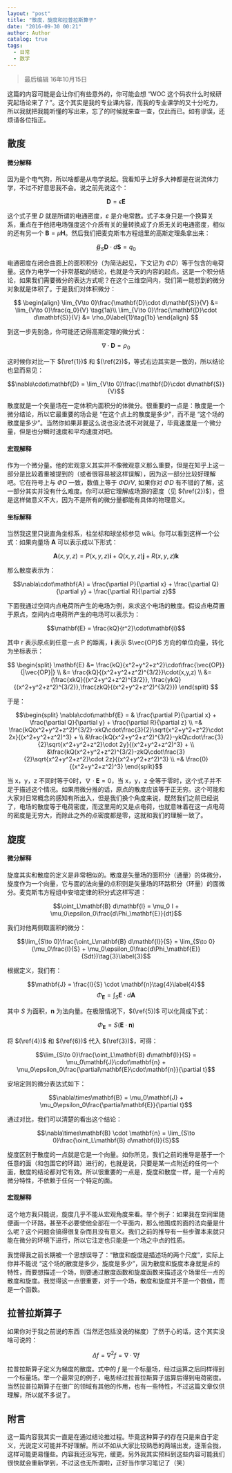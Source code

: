 ```yaml
---
layout: "post"
title: "散度，旋度和拉普拉斯算子"
date: "2016-09-30 00:21"
author: Author
catalog: true
tags:
  - 日常
  - 数学
---
```


> 最后编辑 16年10月15日

这篇的内容可能是会让你们有些意外的，你可能会想 “WOC 这个码农什么时候研究起场论来了？”。这个其实是我的专业课内容，而我的专业课学的又十分吃力，所以我就把我能听懂的写出来，忘了的时候就来查一查，仅此而已。如有谬误，还烦请各位指正。

## 散度

#### 微分解释

因为是个电气狗，所以啥都是从电学说起。我看知乎上好多大神都是在说流体力学，不过不好意思我不会。说之前先说这个：

$$\mathbf{D} = \epsilon\mathbf{E}$$

这个式子里 $D$ 就是所谓的电通密度，$ε$ 是介电常数。式子本身只是一个换算关系，重点在于他把电场强度这个介质有关的量转换成了介质无关的电通密度，相似的还有另一个 $\mathbf{B} = \mu\mathbf{H}$。然后我们把麦克斯韦方程组里的高斯定理条拿出来：

$$\oiint_S\textbf{D}\cdot d\textbf{S} = q_0$$

电通密度在闭合曲面上的面积积分（为简洁起见，下文记为 $\Phi D$）等于包含的电荷量。这作为电学一个非常基础的结论，也就是今天的内容的起点。这是一个积分结论，如果我们需要微分的表达方式呢？在这个三维空间内，我们第一能想到的微分对象就是体积了。于是我们对体积微分：

$$
\begin{align}
\lim_{V\to 0}\frac{\mathbf{D}\cdot d\mathbf{S}}{V} &= \lim_{V\to 0}\frac{q_0}{V} \tag{1a}\\
\lim_{V\to 0}\frac{\mathbf{D}\cdot d\mathbf{S}}{V} &= \rho_0\label{1}\tag{1b}
\end{align}
$$

到这一步先别急，你可能还记得高斯定理的微分式：

$$\nabla\cdot\mathbf{D} = \rho_0\tag{2}\label{2}$$

这时候你对比一下 $(\ref{1})$ 和 $(\ref{2})$，等式右边其实是一致的，所以结论也显而易见：

$$\nabla\cdot\mathbf{D} = \lim_{V\to 0}\frac{\mathbf{D}\cdot d\mathbf{S}}{V}$$

散度就是一个矢量场在一定体积内面积分的体微分。很重要的一点是：散度是一个微分结论，所以它最重要的场合是 “在这个点上的散度是多少”，而不是 “这个场的散度是多少”。当然你如果非要这么说也没法说不对就是了，毕竟速度是一个微分量，但是也分瞬时速度和平均速度对吧。

#### 宏观解释

作为一个微分量。他的宏观意义其实并不像微观意义那么重要，但是在知乎上这一部分是比较着重被提到的（或者很容易被这样误解），因为这一部分比较好理解吧。它在符号上与 $\Phi D$ 一致，数值上等于 $\Phi D / V$, 如果你对 $\Phi D$ 有不错的了解，这一部分其实并没有什么难度。你可以把它理解成场源的密度（见 $(\ref{2})$），但是这样做意义不大，因为不是所有的微分量都能有具体的物理意义。

#### 坐标解释

当然我这里只说直角坐标系，柱坐标和球坐标参见 wiki。你可以看到这样一个公式：如果向量场 $\mathbf{A}$ 可以表示成以下形式：

$$\mathbf{A}(x,y,z) = P(x,y,z)\mathbf{i} + Q(x,y,z)\mathbf{j} + R(x,y,z)\mathbf{k}$$

那么散度表示为：

$$\nabla\cdot\mathbf{A} = \frac{\partial P}{\partial x} + \frac{\partial Q}{\partial y} + \frac{\partial R}{\partial z}$$

下面我通过空间内点电荷所产生的电场为例，来求这个电场的散度。假设点电荷置于原点，空间内点电荷所产生的电场可以表示为：

$$\mathbf{E} = \frac{kQ}{r^2}\cdot\mathbf{i}$$

其中 r 表示原点到任意一点 P 的距离，$\mathbf{i}$ 表示 $\vec{OP}$ 方向的单位向量，转化为坐标表示：

$$
\begin{split}
\mathbf{E} &= \frac{kQ}{x^2+y^2+z^2}\cdot\frac{\vec{OP}}{|\vec{OP}|} \\ &= \frac{kQ}{(x^2+y^2+z^2)^{3/2}}\cdot(x,y,z) \\
&= (\frac{xkQ}{(x^2+y^2+z^2)^{3/2}}, \frac{ykQ}{(x^2+y^2+z^2)^{3/2}},\frac{zkQ}{(x^2+y^2+z^2)^{3/2}})
\end{split}
$$

于是：

$$\begin{split}
\nabla\cdot\mathbf{E}  = & \frac{\partial P}{\partial x} + \frac{\partial Q}{\partial y} + \frac{\partial R}{\partial z} \\
=& \frac{kQ(x^2+y^2+z^2)^{3/2}-xkQ\cdot\frac{3}{2}\sqrt{x^2+y^2+z^2}\cdot 2x}{(x^2+y^2+z^2)^3} + \\ &\frac{kQ(x^2+y^2+z^2)^{3/2}-ykQ\cdot\frac{3}{2}\sqrt{x^2+y^2+z^2}\cdot 2y}{(x^2+y^2+z^2)^3} + \\ &\frac{kQ(x^2+y^2+z^2)^{3/2}-zkQ\cdot\frac{3}{2}\sqrt{x^2+y^2+z^2}\cdot 2z}{(x^2+y^2+z^2)^3} \\
=& \frac{0}{(x^2+y^2+z^2)^3}
\end{split}$$

当 x，y，z 不同时等于0时，$\nabla\cdot\mathbf{E} = 0$，当 x，y，z 全等于零时，这个式子并不足于描述这个情况。如果用微分推的话，原点的散度应该等于正无穷。这个可能和大家对日常概念的感知有所出入，但是我们换个角度来说，既然我们之前已经说了，电场的散度等于电荷密度，而这里用的又是点电荷，也就意味着在这一点电荷的密度是无穷大，而除此之外的点密度都是零，这就和我们的理解一致了。

## 旋度

#### 微分解释

旋度其实和散度的定义是非常相似的。散度是矢量场的面积分（通量）的体微分，旋度作为一个向量，它与面的法向量的点积则是矢量场的环路积分（环量）的面微分。麦克斯韦方程组中安培定律的积分式这样写道：

$$\oint_L\mathbf{B} d\mathbf{l} = \mu_0 I + \mu_0\epsilon_0\frac{d\Phi_\mathbf{E}}{dt}$$

我们对他两侧取面积的微分：

$$\lim_{S\to 0}\frac{\oint_L\mathbf{B} d\mathbf{l}}{S} = \lim_{S\to 0}(\mu_0\frac{I}{S} + \mu_0\epsilon_0\frac{d\Phi_\mathbf{E}}{Sdt})\tag{3}\label{3}$$

根据定义，我们有：

$$\mathbf{J} = \frac{I}{S} \cdot \mathbf{n}\tag{4}\label{4}$$
$$\Phi_\mathbf{E} = \int_S \mathbf{E}\cdot d\mathbf{A}\tag{5}\label{5}$$

其中 $S$ 为面积，$\mathbf{n}$ 为法向量。在极限情况下，$(\ref{5})$ 可以化简成下式：

$$\Phi_\mathbf{E} = S(\mathbf{E} \cdot \mathbf{n})\tag{6}\label{6}$$

将 $(\ref{4})$ 和 $(\ref{6})$ 代入 $(\ref{3})$，可得：

$$\lim_{S\to 0}\frac{\oint_L\mathbf{B} d\mathbf{l}}{S} = \mu_0\mathbf{J}\cdot\mathbf{n} + \mu_0\epsilon_0\frac{\partial\mathbf{E}\cdot\mathbf{n}}{\partial t}$$

安培定则的微分表达式如下：

$$\nabla\times\mathbf{B} = \mu_0\mathbf{J} + \mu_0\epsilon_0\frac{\partial\mathbf{E}}{\partial t}$$

通过对比，我们可以清楚的看出这个结论：

$$\nabla\times\mathbf{B} \cdot \mathbf{n} = \lim_{S\to 0}\frac{\oint_L\mathbf{B} d\mathbf{l}}{S}$$

旋度区别于散度的一点就是它是一个向量。如你所见，我们之前的推导是基于一个任意的面（和包围它的环路）进行的，也就是说，只要是某一点附近的任何一个面，散度的结论都对它有效。所以很重要的一点是，旋度和散度一样，是一个点的微分特性，不依赖于任何一个特定的面。

#### 宏观解释

这个地方我只能说，旋度几乎不能从宏观角度来看。举个例子：如果我在空间里随便画一个环路，甚至不必要使他全部在一个平面内，那么他围成的面的法向量是什么呢？这个问题会搞得很复杂而且没有意义。我们之前的推导有一些步骤本来就只能在微分的环境下进行，所以它注定也只能是一个场之中点的性质。

我觉得我之前长期被一个思想误导了：“散度和旋度是描述场的两个尺度”，实际上你并不能说 “这个场的散度是多少，旋度是多少”，因为散度和旋度本身就是点的特性，而要想描述一个场，则要通过散度函数和旋度函数来描述这个场里任一点的散度和旋度。我觉得这一点很重要，对于一个场，散度和旋度并不是一个数值，而是一个函数。

## 拉普拉斯算子

如果你对于我之前说的东西（当然还包括没说的梯度）了然于心的话，这个其实没啥可说的：

$$\Delta f = \nabla^2 f = \nabla \cdot \nabla f$$

拉普拉斯算子定义为梯度的散度。式中的 $f$ 是一个标量场，经过运算之后同样得到一个标量场。举一个最常见的例子，电势经过拉普拉斯算子运算后得到电荷密度。当然拉普拉斯算子在很广的领域有其他的作用，也有一些特性，不过这篇文章仅供理解，所以就不多说了。

## 附言

这一篇内容我其实一直是在通过结论推过程。毕竟这种算子的存在只是来自于定义，光说定义可能并不好理解。所以不如从大家比较熟悉的两端出发，逐渐合拢，这样可能更易懂些。内容我还没写完，缓更。另外我其实预料到这些内容可能我们很快就会重新学到，不过这也无所谓啦，正好当作学习笔记了（笑）
